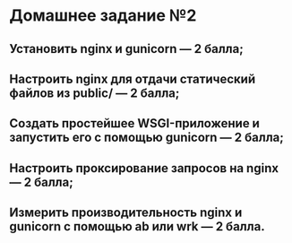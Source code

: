 # Домашнее задание №2

## Установить nginx и gunicorn — 2 балла;
## Настроить nginx для отдачи статический файлов из public/ — 2 балла;
## Создать простейшее WSGI-приложение и запустить его с помощью gunicorn — 2 балла;
## Настроить проксирование запросов на nginx — 2 балла;
## Измерить производительность nginx и gunicorn c помощью ab или wrk — 2 балла.
